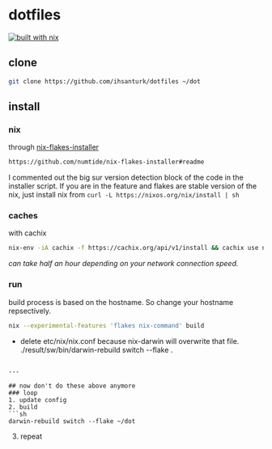 # dotfiles
[![built with nix](https://builtwithnix.org/badge.svg)](https://builtwithnix.org)

## clone
```sh
git clone https://github.com/ihsanturk/dotfiles ~/dot
```

## install
### nix
through [nix-flakes-installer](https://github.com/numtide/nix-flakes-installer/releases)
```sh
https://github.com/numtide/nix-flakes-installer#readme
```
I commented out the big sur version detection block of the code in the
installer script. If you are in the feature and flakes are stable version of
the nix, just install nix from `curl -L https://nixos.org/nix/install | sh`

### caches
with cachix
```sh
nix-env -iA cachix -f https://cachix.org/api/v1/install && cachix use nix-community
```
*can take half an hour depending on your network connection speed.*

### run
build process is based on the hostname. So change your hostname repsectively.
```sh
nix --experimental-features 'flakes nix-command' build
```
- delete etc/nix/nix.conf because nix-darwin will overwrite that file.
./result/sw/bin/darwin-rebuild switch --flake .
```

---

## now don't do these above anymore
### loop
1. update config
2. build
```sh
darwin-rebuild switch --flake ~/dot
```
3. repeat
